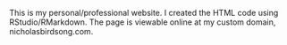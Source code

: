 This is my personal/professional website. I created the HTML code using RStudio/RMarkdown. The page is viewable online at my custom domain, nicholasbirdsong.com.
